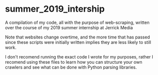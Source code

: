# summer_2019_intership
A compilation of my code, all with the purpose of web-scraping, written over the course of my 2019 summer internship at Jerrick Media


Note that websites change overtime, and the more time that has passed since these scripts were initially written implies they are less likely to still work. 

I don't recomend running the exact code I wrote for my purposes, rather I recomend using these files to learn how you can structure your own crawlers and see what can be done with Python parsing libraries. 

